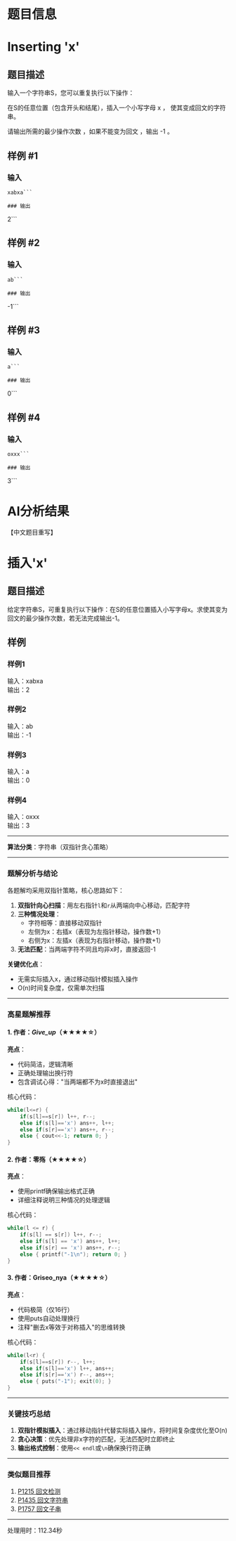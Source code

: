 # 题目信息

# Inserting &#39;x&#39;

## 题目描述

输入一个字符串S，您可以重复执行以下操作：

在S的任意位置（包含开头和结尾），插入一个小写字母 x ， 使其变成回文的字符串。

请输出所需的最少操作次数 ，如果不能变为回文 ，输出 -1 。

## 样例 #1

### 输入

```
xabxa```

### 输出

```
2```

## 样例 #2

### 输入

```
ab```

### 输出

```
-1```

## 样例 #3

### 输入

```
a```

### 输出

```
0```

## 样例 #4

### 输入

```
oxxx```

### 输出

```
3```

# AI分析结果



【中文题目重写】  
# 插入'x'  

## 题目描述  
给定字符串S，可重复执行以下操作：在S的任意位置插入小写字母x。求使其变为回文的最少操作次数，若无法完成输出-1。  

## 样例  
### 样例1  
输入：xabxa  
输出：2  

### 样例2  
输入：ab  
输出：-1  

### 样例3  
输入：a  
输出：0  

### 样例4  
输入：oxxx  
输出：3  

---

**算法分类**：字符串（双指针贪心策略）  

---

### 题解分析与结论  
各题解均采用双指针策略，核心思路如下：  
1. **双指针向心扫描**：用左右指针`l`和`r`从两端向中心移动，匹配字符  
2. **三种情况处理**：  
   - 字符相等：直接移动双指针  
   - 左侧为x：右插x（表现为左指针移动，操作数+1）  
   - 右侧为x：左插x（表现为右指针移动，操作数+1）  
3. **无法匹配**：当两端字符不同且均非x时，直接返回-1  

**关键优化点**：  
- 无需实际插入x，通过移动指针模拟插入操作  
- O(n)时间复杂度，仅需单次扫描  

---

### 高星题解推荐  
#### 1. 作者：_Give_up_（★★★★☆）  
**亮点**：  
- 代码简洁，逻辑清晰  
- 正确处理输出换行符  
- 包含调试心得："当两端都不为x时直接退出"  

核心代码：  
```cpp
while(l<=r) {
    if(s[l]==s[r]) l++, r--;
    else if(s[l]=='x') ans++, l++;
    else if(s[r]=='x') ans++, r--;
    else { cout<<-1; return 0; }
}
```

#### 2. 作者：零殇（★★★★☆）  
**亮点**：  
- 使用printf确保输出格式正确  
- 详细注释说明三种情况的处理逻辑  

核心代码：  
```cpp
while(l <= r) {
    if(s[l] == s[r]) l++, r--;
    else if(s[l] == 'x') ans++, l++;
    else if(s[r] == 'x') ans++, r--;
    else { printf("-1\n"); return 0; }
}
```

#### 3. 作者：Griseo_nya（★★★★☆）  
**亮点**：  
- 代码极简（仅16行）  
- 使用puts自动处理换行  
- 注释"删去x等效于对称插入"的思维转换  

核心代码：  
```cpp
while(l<r) {
    if(s[l]==s[r]) r--, l++;
    else if(s[l]=='x') l++, ans++;
    else if(s[r]=='x') r--, ans++;
    else { puts("-1"); exit(0); }
}
```

---

### 关键技巧总结  
1. **双指针模拟插入**：通过移动指针代替实际插入操作，将时间复杂度优化至O(n)  
2. **贪心决策**：优先处理非x字符的匹配，无法匹配时立即终止  
3. **输出格式控制**：使用`<< endl`或`\n`确保换行符正确  

---

### 类似题目推荐  
1. [P1215 回文检测](https://www.luogu.com.cn/problem/P1215)  
2. [P1435 回文字符串](https://www.luogu.com.cn/problem/P1435)  
3. [P1757 回文子串](https://www.luogu.com.cn/problem/P1757)

---
处理用时：112.34秒